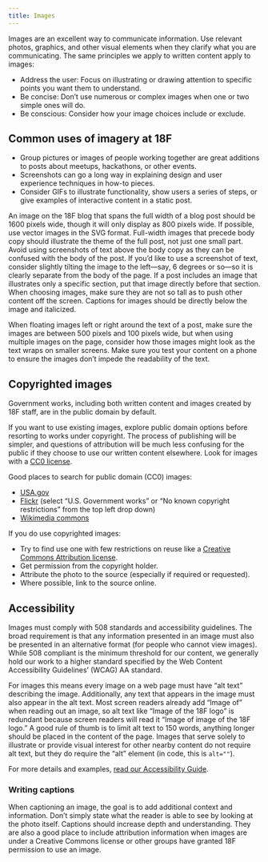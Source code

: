 ```yaml
---
title: Images
---
```

Images are an excellent way to communicate information. Use relevant
photos, graphics, and other visual elements when they clarify what you
are communicating. The same principles we apply to written content apply
to images:

-   Address the user: Focus on illustrating or drawing attention to specific points you want them to understand.
-   Be concise: Don’t use numerous or complex images when one or two simple ones will do.
-   Be conscious: Consider how your image choices include or exclude.

## Common uses of imagery at 18F

-   Group pictures or images of people working together are great additions to posts about meetups, hackathons, or other events.
-   Screenshots can go a long way in explaining design and user experience techniques in how-to pieces.
-   Consider GIFs to illustrate functionality, show users a series of steps, or give examples of interactive content in a static post.

An image on the 18F blog that spans the full width of a blog post should
be 1600 pixels wide, though it will only display as 800 pixels wide. If
possible, use vector images in the SVG format. Full-width images that
precede body copy should illustrate the theme of the full post, not just
one small part. Avoid using screenshots of text above the body copy as
they can be confused with the body of the post. If you’d like to use a
screenshot of text, consider slightly tilting the image to the left—say,
6 degrees or so—so it is clearly separate from the body of the page. If
a post includes an image that illustrates only a specific section, put
that image directly before that section. When choosing images, make sure
they are not so tall as to push other content off the screen. Captions
for images should be directly below the image and italicized.

When floating images left or right around the text of a post, make sure
the images are between 500 pixels and 100 pixels wide, but when using
multiple images on the page, consider how those images might look as the
text wraps on smaller screens. Make sure you test your content on a
phone to ensure the images don’t impede the readability of the text.

## Copyrighted images

Government works, including both written content and images created by
18F staff, are in the public domain by default.

If you want to use existing images, explore public domain options before
resorting to works under copyright. The process of publishing will be
simpler, and questions of attribution will be much less confusing for
the public if they choose to use our written content elsewhere. Look for
images with a [CC0 license](https://creativecommons.org/about/cc0).

Good places to search for public domain (CC0) images:

-   [USA.gov](https://search.usa.gov/search/images?affiliate=usagov&query=)
-   [Flickr](https://www.flickr.com/search/?text=cats&license=8) (select “U.S. Government works” or “No known copyright restrictions” from the top left drop down)
-   [Wikimedia commons](https://commons.wikimedia.org/wiki/Category:Public_domain)

If you do use copyrighted images:

-   Try to find use one with few restrictions on reuse like a [Creative Commons Attribution license](http://creativecommons.org/licenses/#the-licenses).
-   Get permission from the copyright holder.
-   Attribute the photo to the source (especially if required or requested).
-   Where possible, link to the source online.

## Accessibility

Images must comply with 508 standards and accessibility guidelines. The
broad requirement is that any information presented in an image must
also be presented in an alternative format (for people who cannot view
images). While 508 compliant is the minimum threshold for our content,
we generally hold our work to a higher standard specified by the Web
Content Accessibility Guidelines’ (WCAG) AA standard.

For images this means every image on a web page must have “alt text”
describing the image. Additionally, any text that appears in the image
must also appear in the alt text. Most screen readers already add “Image
of” when reading out an image, so alt text like “Image of the 18F logo”
is redundant because screen readers will read it “Image of image of the
18F logo.” A good rule of thumb is to limit alt text to 150 words,
anything longer should be placed in the content of the page. Images that
serve solely to illustrate or provide visual interest for other nearby
content do not require alt text, but they do require the “alt” element
(in code, this is `alt=""`).

For more details and examples, [read our Accessibility
Guide](https://pages.18f.gov/accessibility/images/).

### Writing captions

When captioning an image, the goal is to add additional context and
information. Don’t simply state what the reader is able to see by
looking at the photo itself. Captions should increase depth and
understanding. They are also a good place to include attribution
information when images are under a Creative Commons license or other
groups have granted 18F permission to use an image.
